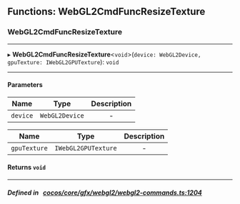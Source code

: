 ## Functions: WebGL2CmdFuncResizeTexture

### WebGL2CmdFuncResizeTexture


___
▸ **WebGL2CmdFuncResizeTexture**<`void`\>(`device: WebGL2Device, gpuTexture: IWebGL2GPUTexture`): `void`
___


#### Parameters

| Name | Type | Description |
| :------: | :------: | :------: |
| `device` | `WebGL2Device` | - |

| Name | Type | Description |
| :------: | :------: | :------: |
| `gpuTexture` | `IWebGL2GPUTexture` | - |


#### Returns `void` 
___


##### Defined in &nbsp;   [cocos/core/gfx/webgl2/webgl2-commands.ts:1204](https://github.com/cocos-creator/engine/blob/c7bf6b8a9/cocos/core/gfx/webgl2/webgl2-commands.ts#L1204)&nbsp;
